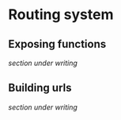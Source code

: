Routing system
==============

Exposing functions
------------------
*section under writing*

Building urls
-------------
*section under writing*
